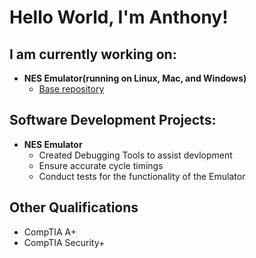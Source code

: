 <h1>Hello World, I'm Anthony! 

<h2>I am currently working on:</h2>

- <b>NES Emulator(running on Linux, Mac, and Windows)</b>
  - [Base repository](https://github.com/coopeaus/NES-Emulator)
</b></i>

<h2>Software Development Projects:</h2>

- <b>NES Emulator</b>
  - Created Debugging Tools to assist devlopment
  - Ensure accurate cycle timings
  - Conduct tests for the functionality of the Emulator

<h2>Other Qualifications</h2>

- CompTIA A+
- CompTIA Security+
